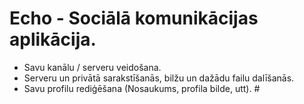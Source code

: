 # Echo - Sociālā komunikācijas aplikācija.
- Savu kanālu / serveru veidošana.
- Serveru un privātā sarakstīšanās, bilžu un dažādu failu dalīšanās.
- Savu profilu rediģēšana (Nosaukums, profila bilde, utt). #
